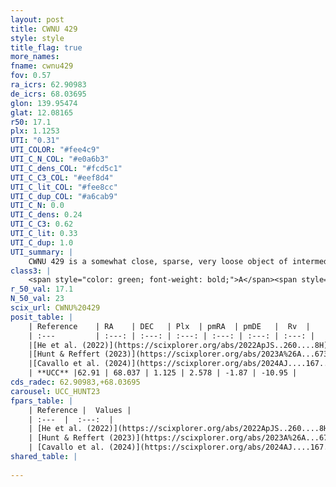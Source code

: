 ```yaml
---
layout: post
title: CWNU 429
style: style
title_flag: true
more_names: 
fname: cwnu429
fov: 0.57
ra_icrs: 62.90983
de_icrs: 68.03695
glon: 139.95474
glat: 12.08165
r50: 17.1
plx: 1.1253
UTI: "0.31"
UTI_COLOR: "#fee4c9"
UTI_C_N_COL: "#e0a6b3"
UTI_C_dens_COL: "#fcd5c1"
UTI_C_C3_COL: "#eef8d4"
UTI_C_lit_COL: "#fee8cc"
UTI_C_dup_COL: "#a6cab9"
UTI_C_N: 0.0
UTI_C_dens: 0.24
UTI_C_C3: 0.62
UTI_C_lit: 0.33
UTI_C_dup: 1.0
UTI_summary: |
    CWNU 429 is a somewhat close, sparse, very loose object of intermediate C3 quality. It was recently reported in the literature.<br><br><span style="color: #99180f; font-weight: bold;">Warning: </span>contains less than 25 stars with <i>P>0.5</i> estimated.
class3: |
    <span style="color: green; font-weight: bold;">A</span><span style="color: red; font-weight: bold;">C</span>
r_50_val: 17.1
N_50_val: 23
scix_url: CWNU%20429
posit_table: |
    | Reference    | RA    | DEC   | Plx  | pmRA  | pmDE   |  Rv  |
    | :---         | :---: | :---: | :---: | :---: | :---: | :---: |
    |[He et al. (2022)](https://scixplorer.org/abs/2022ApJS..260....8H) | 63.032 | 68.054 | 1.12 | 2.6 | -1.88 | -- |
    |[Hunt & Reffert (2023)](https://scixplorer.org/abs/2023A%26A...673A.114H) | 62.895 | 68.022 | 1.124 | 2.592 | -1.842 | -11.966 |
    |[Cavallo et al. (2024)](https://scixplorer.org/abs/2024AJ....167...12C) | 62.965 | 68.085 | 1.12 | -- | -- | -- |
    | **UCC** |62.91 | 68.037 | 1.125 | 2.578 | -1.87 | -10.95 | 
cds_radec: 62.90983,+68.03695
carousel: UCC_HUNT23
fpars_table: |
    | Reference |  Values |
    | :---  |  :---:  |
    | [He et al. (2022)](https://scixplorer.org/abs/2022ApJS..260....8H) | `AG=1.25, m-M=9.35, logAge=7.9, Z=0.01` |
    | [Hunt & Reffert (2023)](https://scixplorer.org/abs/2023A%26A...673A.114H) | `AV50=1.224, diffAV50=0.416, MOD50=9.635, logAge50=7.922` |
    | [Cavallo et al. (2024)](https://scixplorer.org/abs/2024AJ....167...12C) | `AV50=1.36, dMod50=10.04, logAge50=8.14, [Fe/H]50=0.93` |
shared_table: |
    
---
```

